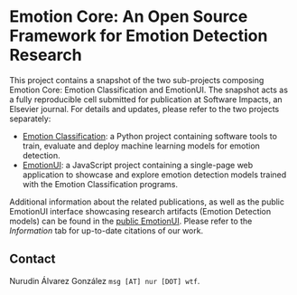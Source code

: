 # Emotion Core: An Open Source Framework for Emotion Detection Research

This project contains a snapshot of the two sub-projects composing Emotion Core: Emotion Classification and EmotionUI. The snapshot acts as a fully reproducible cell submitted for publication at Software Impacts, an Elsevier journal. For details and updates, please refer to the two projects separately:

* [Emotion Classification](https://github.com/nur-ag/emotion-classification): a Python project containing software tools to train, evaluate and deploy machine learning models for emotion detection.
* [EmotionUI](https://github.com/nur-ag/emotion-ui): a JavaScript project containing a single-page web application to showcase and explore emotion detection models trained with the Emotion Classification programs.

Additional information about the related publications, as well as the public EmotionUI interface showcasing research artifacts (Emotion Detection models) can be found in the [public EmotionUI](http://emotionui.nur.systems). Please refer to the *Information* tab for up-to-date citations of our work.

## Contact

Nurudin Álvarez González `msg [AT] nur [DOT] wtf`.
